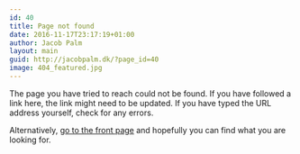 ```yaml
---
id: 40
title: Page not found
date: 2016-11-17T23:17:19+01:00
author: Jacob Palm
layout: main
guid: http://jacobpalm.dk/?page_id=40
image: 404_featured.jpg
---
```

The page you have tried to reach could not be found. If you have followed a link here, the link might need to be updated. If you have typed the URL address yourself, check for any errors.

Alternatively, [go to the front page]({{site.baseurl}}) and hopefully you can find what you are looking for.
